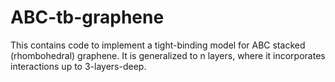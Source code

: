 # ABC-tb-graphene
This contains code to implement a tight-binding model for ABC stacked (rhombohedral) graphene.  It is generalized to n layers, where it incorporates interactions up to 3-layers-deep.
